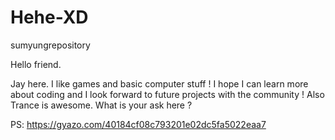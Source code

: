 # Hehe-XD
sumyungrepository

Hello friend.

Jay here. I like games and basic computer stuff !
I hope I can learn more about coding and I look forward to future projects with the community !
Also Trance is awesome. What is your ask here ? 

PS: https://gyazo.com/40184cf08c793201e02dc5fa5022eaa7

